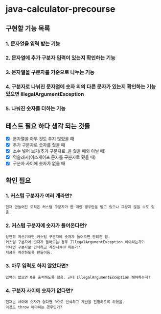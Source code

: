 # java-calculator-precourse

## 구현할 기능 목록

### 1. 문자열을 입력 받는 기능

### 2. 문자열에 추가 구분자 입력이 있는지 확인하는 기능

### 3. 문자열을 구분자를 기준으로 나누는 기능

### 4. 구분자로 나눠진 문자열에 숫자 외의 다른 문자가 있는지 확인하는 기능 있으면 IllegalArgumentException

### 5. 나눠진 숫자를 더하는 기능

## 테스트 필요 하다 생각 되는 것들

- [x] 문자열을 아무 것도 주지 않았을 때
- [x] 추가 구분자로 숫자를 줬을 때
- [x] 소수 넣어 보기(추가 구분자로 .을 줬을 때와 아닐 때)
- [x] 역슬래시(이스케이프 문자를 구분자로 줬을 때)
- [x] 구분자 사이에 숫자가 없을 때

## 확인 필요

### 1. 커스텀 구분자가 여러 개라면?
    현재 만들어진 로직은 커스텀 구분자가 한 개인 경우만을 받고 있으나 그렇지 않을 수도 있음.
    
### 2. 커스텀 구분자에 숫자가 들어온다면?
    당연히 계산기라면 커스텀 구분자에 숫자가 들어오면 안되긴 함. 
    커스텀 구분자에 숫자가 들어오는 경우 IllegalArgumentException 해야하는가? 
    아니면 구분자로 인식하고 계산시켜야 하는가?
    지금은 계산하도록 만들어둠.

### 3. 아무 입력도 하지 않았다면?
    입력이 없으면 0을 출력하도록 했음. 근데 IllegalArgumentException 해야하는지?

### 4. 구분자 사이에 숫자가 없다면?
    현재는 사이에 숫자가 없다면 0으로 인식하고 계산을 진행하도록 하였음.
    이것도 throw 해야하는 경우인가?